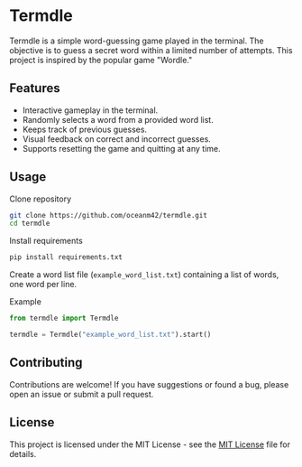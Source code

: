 # Termdle

Termdle is a simple word-guessing game played in the terminal. The objective is to guess a secret word within a limited number of attempts. This project is inspired by the popular game "Wordle."

## Features

- Interactive gameplay in the terminal.
- Randomly selects a word from a provided word list.
- Keeps track of previous guesses.
- Visual feedback on correct and incorrect guesses.
- Supports resetting the game and quitting at any time.

## Usage

Clone repository
```bash
git clone https://github.com/oceanm42/termdle.git
cd termdle
```

Install requirements
```bash
pip install requirements.txt
```

Create a word list file (`example_word_list.txt`) containing a list of words, one word per line.

Example
```python
from termdle import Termdle

termdle = Termdle("example_word_list.txt").start()
```

## Contributing

Contributions are welcome! If you have suggestions or found a bug, please open an issue or submit a pull request.

## License
This project is licensed under the MIT License - see the [MIT License](LICENSE) file for details.

